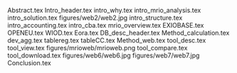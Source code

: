 Abstract.tex
Intro_header.tex
intro_why.tex
intro_mrio_analysis.tex
intro_solution.tex
figures/web2/web2.jpg
intro_structure.tex
intro_accounting.tex
intro_cba.tex
mrio_overview.tex
EXIOBASE.tex
OPENEU.tex
WIOD.tex
Eora.tex
DB_desc_header.tex
Method_calculation.tex
dev_agg.tex
tablereg.tex
tableCC.tex
Method_web.tex
tool_desc.tex
tool_view.tex
figures/mrioweb/mrioweb.png
tool_compare.tex
tool_download.tex
figures/web6/web6.jpg
figures/web7/web7.jpg
Conclusion.tex
